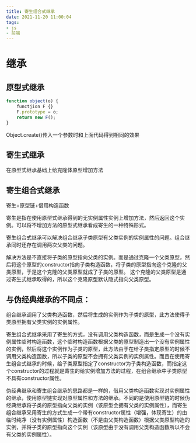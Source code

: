 ```yaml
---
title: 寄生组合式继承
date: 2021-11-20 11:00:04
tags:
- js
- 前端
---
```

# 继承

## 原型式继承

```javascript
function object(o) {
    functjion F {}
    F.prototype = o;
    return new F();
}
```

Object.create()传入一个参数时和上面代码得到相同的效果

## 寄生式继承

在原型式继承基础上给克隆体原型增加方法

## 寄生组合式继承

寄生+原型链+借用构造函数

寄生是指在使用原型式继承得到的无实例属性实例上增加方法，然后返回这个实例。可以将不增加方法的原型式继承看成寄生的一种特殊形式。

寄生组合式继承可以解决组合继承子类原型有父类实例的实例属性的问题。组合继承同时还存在调用两次父类的问题。

解决方法是不直接将子类的原型指向父类的实例。而是通过克隆一个父类原型，然后将这个原型的constructor指向子类构造函数，将子类的原型指向这个克隆的父类原型，于是这个克隆的父类原型就成了子类的原型。
这个克隆的父类原型是通过寄生式继承取得的，所以这个克隆原型默认隐式指向父类原型。

## 与伪经典继承的不同点：

组合继承调用了父类构造函数，然后将生成的实例作为子类的原型，此方法使得子类原型拥有父类实例的实例属性。

寄生组合式继承采用了寄生的方式，没有调用父类构造函数，而是生成一个没有实例属性临时构造函数，这个临时构造函数根据父类的原型制造出一个没有实例属性的实例，然后将这个实例作为子类的原型，此方法由于在给子类指定原型的时候不调用父类构造函数，所以子类的原型不会拥有父类实例的实例属性。而且在使用寄生组合式继承的时候，给子类原型指定了constructor为子类构造函数，而指定这个constructor的过程就是寄生的给实例增加方法的过程，在组合继承中子类原型不具有constructor属性。

伪经典继承和寄生组合继承的思路都是一样的，借用父类构造函数实现对实例属性的继承，使用原型链实现对原型属性和方法的继承。不同的是使用原型链的时候伪经典继承将子类的原型指向父类的实例（该原型会拥有父类的实例属性），而寄生组合继承采用寄生的方式生成一个带有constructor属性（增强，体现寄生）的由临时纯净（没有实例属性）构造函数（不是由父类构造函数）根据父类原型构造的实例，并将子类的原型指向这个实例（该原型由于没有调用父类构造函数所以不会有父类的实例属性）。
